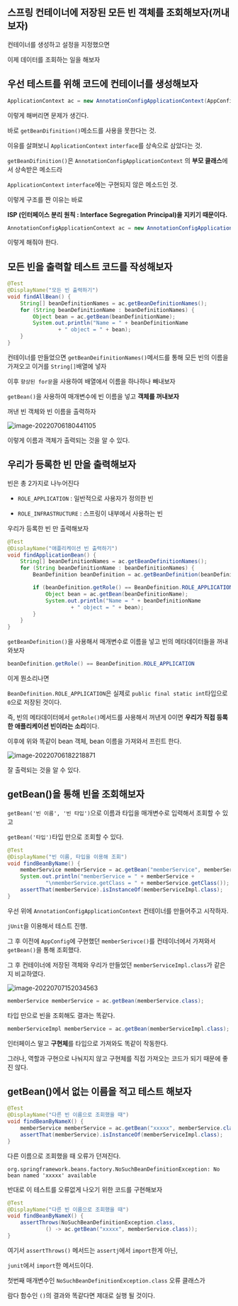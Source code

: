 ## 스프링 컨테이너에 저장된 모든 빈 객체를 조회해보자(꺼내보자)

컨테이너를 생성하고 설정을 지정했으면

이제 데이터를 조회하는 일을 해보자

## 우선 테스트를 위해 코드에 컨테이너를 생성해보자

```java
ApplicationContext ac = new AnnotationConfigApplicationContext(AppConfig.class);
```

이렇게 해버리면 문제가 생긴다.

바로 `getBeanDifinition()`메소드를 사용을 못한다는 것.

이유를 살펴보니 `ApplicationContext` `interface`를 상속으로 삼았다는 것.

`getBeanDifinition()`은 `AnnotationConfigApplicationContext` 의 **부모 클래스**에서 상속받은 메소드라

`ApplicationContext` `interface`에는 구현되지 않은 메소드인 것.

이렇게 구조를 짠 이유는 바로

**ISP (인터페이스 분리 원칙 : Interface Segregation Principal)을 지키기 때문이다.**

```java
AnnotationConfigApplicationContext ac = new AnnotationConfigApplicationContext(AppConfig.class);
```

이렇게 해줘야 한다.

## 모든 빈을 출력할 테스트 코드를 작성해보자

```java
@Test
@DisplayName("모든 빈 출력하기")
void findAllBean() {
    String[] beanDefinitionNames = ac.getBeanDefinitionNames();
    for (String beanDefinitionName : beanDefinitionNames) {
        Object bean = ac.getBean(beanDefinitionName);
        System.out.println("Name = " + beanDefinitionName
                + " object = " + bean);
    }
}
```

컨테이너를 만들었으면 `getBeanDeifinitionNames()`메서드를 통해 모든 빈의 이름을 가져오고 이거를 `String[]`배열에 넣자

이후 `향상된 for문`을 사용하여 배열에서 이름을 하나하나 빼내보자

`getBean()`을 사용하여 매개변수에 빈 이름을 넣고 **객체를 꺼내보자**

꺼낸 빈 객체와 빈 이름을 출력하자

![image-20220706180441105](https://user-images.githubusercontent.com/105288887/177519731-b474fee2-9f32-4810-80e0-60b51e53785a.png)

이렇게 이름과 객체가 출력되는 것을 알 수 있다.

## 우리가 등록한 빈 만을 출력해보자

빈은 총 2가지로 나누어진다

- `ROLE_APPLICATION` : 일반적으로 사용자가 정의한 빈 

- `ROLE_INFRASTRUCTURE` : 스프링이 내부에서 사용하는 빈

우리가 등록한 빈 만 출력해보자

```java
@Test
@DisplayName("애플리케이션 빈 출력하기")
void findApplicationBean() {
    String[] beanDefinitionNames = ac.getBeanDefinitionNames();
    for (String beanDefinitionName : beanDefinitionNames) {
        BeanDefinition beanDefinition = ac.getBeanDefinition(beanDefinitionName);

        if (beanDefinition.getRole() == BeanDefinition.ROLE_APPLICATION) {
            Object bean = ac.getBean(beanDefinitionName);
            System.out.println("Name = " + beanDefinitionName
                    + " object = " + bean);
        }
    }
}
```

`getBeanDefinition()`을 사용해서 매개변수로 이름을 넣고 빈의 메타데이터들을 꺼내와보자

```java
beanDefinition.getRole() == BeanDefinition.ROLE_APPLICATION
```

이게 뭔소리나면

`BeanDefinition.ROLE_APPLICATION`은 실제로 `public final static int`타입으로 `0`으로 저장된 것이다.

즉, 빈의 메타데이터에서 `getRole()`메서드를 사용해서 꺼낸게 0이면 **우리가 직접 등록한 애플리케이션 빈이라는 소리**이다.

이후에 위와 똑같이 bean 객체, bean 이름을 가져와서 프린트 한다.

![image-20220706182218871](https://user-images.githubusercontent.com/105288887/177519761-efa48d69-2547-42f4-bf97-7a5dcbba0332.png)

잘 출력되는 것을 알 수 있다.

## getBean()을 통해 빈을 조회해보자

`getBean('빈 이름', '빈 타입')`으로 이름과 타입을 매개변수로 입력해서 조회할 수 있고

`getBean('타입')`타입 만으로 조회할 수 있다.

```java
@Test
@DisplayName("빈 이름, 타입을 이용해 조회")
void findBeanByName() {
    memberService memberService = ac.getBean("memberService", memberService.class);
    System.out.println("memberService = " + memberService +
            "\nmemberService.getClass = " + memberService.getClass());
    assertThat(memberService).isInstanceOf(memberServiceImpl.class);
}
```

우선 위에 `AnnotationConfigApplicationContext` 컨테이너를 만들어주고 시작하자.

`jUnit`을 이용해서 테스트 진행.

그 후 이전에 `AppConfig`에 구현했던 `memberSerivce()`를 컨테이너에서 가져와서 `getBean()`을 통해 조회했다.

그 후 컨테이너에 저장된 객체와 우리가 만들었던 `memberServiceImpl.class`가 같은지 비교하였다.

![image-20220707152034563](https://user-images.githubusercontent.com/105288887/177734875-be1fd399-4474-46fc-925b-974a3af372a7.png)

```java
memberService memberService = ac.getBean(memberService.class);
```

타입 만으로 빈을 조회해도 결과는 똑같다.

```java
memberServiceImpl memberService = ac.getBean(memberServiceImpl.class);
```

인터페이스 말고 **구현체**를 타입으로 가져와도 똑같이 작동한다.

그러나, 역할과 구현으로 나눠지지 않고 구현체를 직접 가져오는 코드가 되기 때문에 좋진 않다.

## getBean()에서 없는 이름을 적고 테스트 해보자

```java
@Test
@DisplayName("다른 빈 이름으로 조회했을 때")
void findBeanByNameX() {
    memberService memberService = ac.getBean("xxxxx", memberService.class);
    assertThat(memberService).isInstanceOf(memberServiceImpl.class);
}
```

다른 이름으로 조회했을 때 오류가 던져진다.

`org.springframework.beans.factory.NoSuchBeanDefinitionException: No bean named 'xxxxx' available`

반대로 이 테스트를 오류없게 나오기 위한 코드를 구현해보자

```java
@Test
@DisplayName("다른 빈 이름으로 조회했을 때")
void findBeanByNameX() {
    assertThrows(NoSuchBeanDefinitionException.class,
            () -> ac.getBean("xxxxx", memberService.class));
}
```

여기서 `assertThrows()` 메서드는 `assertj`에서 `import`한게 아닌,

`junit`에서 `import`한 메서드이다.

첫번째 매개변수인 `NoSuchBeanDefinitionException.class` 오류 클래스가

람다 함수인 `()`의 결과와 똑같다면 제대로 실행 될 것이다.

